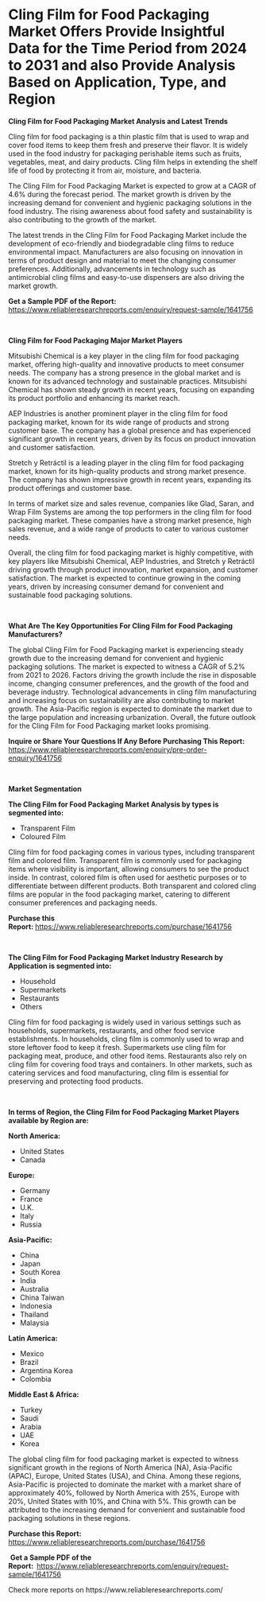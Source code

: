 <p><h1>Cling Film for Food Packaging Market Offers Provide Insightful Data for the Time Period from 2024 to 2031 and also Provide Analysis Based on Application, Type, and Region</h1></p><p><strong>Cling Film for Food Packaging Market Analysis and Latest Trends</strong></p>
<p><p>Cling film for food packaging is a thin plastic film that is used to wrap and cover food items to keep them fresh and preserve their flavor. It is widely used in the food industry for packaging perishable items such as fruits, vegetables, meat, and dairy products. Cling film helps in extending the shelf life of food by protecting it from air, moisture, and bacteria.</p><p>The Cling Film for Food Packaging Market is expected to grow at a CAGR of 4.6% during the forecast period. The market growth is driven by the increasing demand for convenient and hygienic packaging solutions in the food industry. The rising awareness about food safety and sustainability is also contributing to the growth of the market.</p><p>The latest trends in the Cling Film for Food Packaging Market include the development of eco-friendly and biodegradable cling films to reduce environmental impact. Manufacturers are also focusing on innovation in terms of product design and material to meet the changing consumer preferences. Additionally, advancements in technology such as antimicrobial cling films and easy-to-use dispensers are also driving the market growth.</p></p>
<p><strong>Get a Sample PDF of the Report:&nbsp;</strong> <a href="https://www.reliableresearchreports.com/enquiry/request-sample/1641756">https://www.reliableresearchreports.com/enquiry/request-sample/1641756</a></p>
<p>&nbsp;</p>
<p><strong>Cling Film for Food Packaging Major Market Players</strong></p>
<p><p>Mitsubishi Chemical is a key player in the cling film for food packaging market, offering high-quality and innovative products to meet consumer needs. The company has a strong presence in the global market and is known for its advanced technology and sustainable practices. Mitsubishi Chemical has shown steady growth in recent years, focusing on expanding its product portfolio and enhancing its market reach.</p><p>AEP Industries is another prominent player in the cling film for food packaging market, known for its wide range of products and strong customer base. The company has a global presence and has experienced significant growth in recent years, driven by its focus on product innovation and customer satisfaction.</p><p>Stretch y Retráctil is a leading player in the cling film for food packaging market, known for its high-quality products and strong market presence. The company has shown impressive growth in recent years, expanding its product offerings and customer base.</p><p>In terms of market size and sales revenue, companies like Glad, Saran, and Wrap Film Systems are among the top performers in the cling film for food packaging market. These companies have a strong market presence, high sales revenue, and a wide range of products to cater to various customer needs.</p><p>Overall, the cling film for food packaging market is highly competitive, with key players like Mitsubishi Chemical, AEP Industries, and Stretch y Retráctil driving growth through product innovation, market expansion, and customer satisfaction. The market is expected to continue growing in the coming years, driven by increasing consumer demand for convenient and sustainable food packaging solutions.</p></p>
<p>&nbsp;</p>
<p><strong>What Are The Key Opportunities For Cling Film for Food Packaging Manufacturers?</strong></p>
<p><p>The global Cling Film for Food Packaging market is experiencing steady growth due to the increasing demand for convenient and hygienic packaging solutions. The market is expected to witness a CAGR of 5.2% from 2021 to 2026. Factors driving the growth include the rise in disposable income, changing consumer preferences, and the growth of the food and beverage industry. Technological advancements in cling film manufacturing and increasing focus on sustainability are also contributing to market growth. The Asia-Pacific region is expected to dominate the market due to the large population and increasing urbanization. Overall, the future outlook for the Cling Film for Food Packaging market looks promising.</p></p>
<p><strong>Inquire or Share Your Questions If Any Before Purchasing This Report:</strong> <a href="https://www.reliableresearchreports.com/enquiry/pre-order-enquiry/1641756">https://www.reliableresearchreports.com/enquiry/pre-order-enquiry/1641756</a></p>
<p>&nbsp;</p>
<p><strong>Market Segmentation</strong></p>
<p><strong>The Cling Film for Food Packaging Market Analysis by types is segmented into:</strong></p>
<p><ul><li>Transparent Film</li><li>Coloured Film</li></ul></p>
<p><p>Cling film for food packaging comes in various types, including transparent film and colored film. Transparent film is commonly used for packaging items where visibility is important, allowing consumers to see the product inside. In contrast, colored film is often used for aesthetic purposes or to differentiate between different products. Both transparent and colored cling films are popular in the food packaging market, catering to different consumer preferences and packaging needs.</p></p>
<p><strong>Purchase this Report:&nbsp;</strong><a href="https://www.reliableresearchreports.com/purchase/1641756">https://www.reliableresearchreports.com/purchase/1641756</a></p>
<p>&nbsp;</p>
<p><strong>The Cling Film for Food Packaging Market Industry Research by Application is segmented into:</strong></p>
<p><ul><li>Household</li><li>Supermarkets</li><li>Restaurants</li><li>Others</li></ul></p>
<p><p>Cling film for food packaging is widely used in various settings such as households, supermarkets, restaurants, and other food service establishments. In households, cling film is commonly used to wrap and store leftover food to keep it fresh. Supermarkets use cling film for packaging meat, produce, and other food items. Restaurants also rely on cling film for covering food trays and containers. In other markets, such as catering services and food manufacturing, cling film is essential for preserving and protecting food products.</p></p>
<p>&nbsp;</p>
<p><strong>In terms of Region, the Cling Film for Food Packaging Market Players available by Region are:</strong></p>
<p>
    <p> <strong> North America: </strong>
        <ul>
            <li>United States</li>
            <li>Canada</li>
        </ul>
        </p> 
    <p> <strong> Europe: </strong>
        <ul>
            <li>Germany</li>
            <li>France</li>
            <li>U.K.</li>
            <li>Italy</li>
            <li>Russia</li>
        </ul>
        </p> 
    <p> <strong> Asia-Pacific: </strong>
        <ul>
            <li>China</li>
            <li>Japan</li>
            <li>South Korea</li>
            <li>India</li>
            <li>Australia</li>
            <li>China Taiwan</li>
            <li>Indonesia</li>
            <li>Thailand</li>
            <li>Malaysia</li>
        </ul>
        </p> 
    <p> <strong> Latin America: </strong>
        <ul>
            <li>Mexico</li>
            <li>Brazil</li>
            <li>Argentina Korea</li>
            <li>Colombia</li>
        </ul>
        </p> 
    <p> <strong> Middle East & Africa: </strong>
        <ul>
            <li>Turkey</li>
            <li>Saudi</li>
            <li>Arabia</li>
            <li>UAE</li>
            <li>Korea</li>
        </ul>
    </p>
    </p>
<p><p>The global cling film for food packaging market is expected to witness significant growth in the regions of North America (NA), Asia-Pacific (APAC), Europe, United States (USA), and China. Among these regions, Asia-Pacific is projected to dominate the market with a market share of approximately 40%, followed by North America with 25%, Europe with 20%, United States with 10%, and China with 5%. This growth can be attributed to the increasing demand for convenient and sustainable food packaging solutions in these regions.</p></p>
<p><strong>Purchase this Report: </strong><a href="https://www.reliableresearchreports.com/purchase/1641756">https://www.reliableresearchreports.com/purchase/1641756</a></p>
<p>&nbsp;<strong>Get a Sample PDF of the Report:&nbsp;&nbsp;</strong><a href="https://www.reliableresearchreports.com/enquiry/request-sample/1641756">https://www.reliableresearchreports.com/enquiry/request-sample/1641756</a></p>
<p><strong></strong></p>
<p>Check more reports on https://www.reliableresearchreports.com/</p>